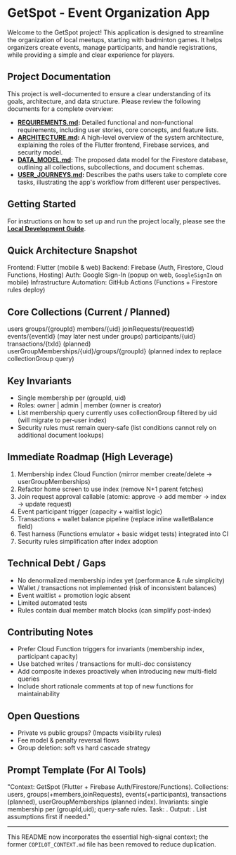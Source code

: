 # GetSpot - Event Organization App

Welcome to the GetSpot project! This application is designed to streamline the organization of local meetups, starting with badminton games. It helps organizers create events, manage participants, and handle registrations, while providing a simple and clear experience for players.

## Project Documentation

This project is well-documented to ensure a clear understanding of its goals, architecture, and data structure. Please review the following documents for a complete overview:

*   **[REQUIREMENTS.md](./docs/REQUIREMENTS.md):** Detailed functional and non-functional requirements, including user stories, core concepts, and feature lists.
*   **[ARCHITECTURE.md](./docs/ARCHITECTURE.md):** A high-level overview of the system architecture, explaining the roles of the Flutter frontend, Firebase services, and security model.
*   **[DATA_MODEL.md](./docs/DATA_MODEL.md):** The proposed data model for the Firestore database, outlining all collections, subcollections, and document schemas.
*   **[USER_JOURNEYS.md](./docs/USER_JOURNEYS.md):** Describes the paths users take to complete core tasks, illustrating the app's workflow from different user perspectives.

## Getting Started

For instructions on how to set up and run the project locally, please see the **[Local Development Guide](./docs/LOCAL_DEVELOPMENT.md)**.

## Quick Architecture Snapshot
Frontend: Flutter (mobile & web)
Backend: Firebase (Auth, Firestore, Cloud Functions, Hosting)
Auth: Google Sign-In (popup on web, `GoogleSignIn` on mobile)
Infrastructure Automation: GitHub Actions (Functions + Firestore rules deploy)

## Core Collections (Current / Planned)
users
groups/{groupId}
	members/{uid}
	joinRequests/{requestId}
events/{eventId}  (may later nest under groups)
	participants/{uid}
transactions/{txId} (planned)
userGroupMemberships/{uid}/groups/{groupId} (planned index to replace collectionGroup query)

## Key Invariants
- Single membership per (groupId, uid)
- Roles: owner | admin | member (owner is creator)
- List membership query currently uses collectionGroup filtered by uid (will migrate to per‑user index)
- Security rules must remain query-safe (list conditions cannot rely on additional document lookups)

## Immediate Roadmap (High Leverage)
1. Membership index Cloud Function (mirror member create/delete -> userGroupMemberships)
2. Refactor home screen to use index (remove N+1 parent fetches)
3. Join request approval callable (atomic: approve -> add member -> index -> update request)
4. Event participant trigger (capacity + waitlist logic)
5. Transactions + wallet balance pipeline (replace inline walletBalance field)
6. Test harness (Functions emulator + basic widget tests) integrated into CI
7. Security rules simplification after index adoption

## Technical Debt / Gaps
- No denormalized membership index yet (performance & rule simplicity)
- Wallet / transactions not implemented (risk of inconsistent balances)
- Event waitlist + promotion logic absent
- Limited automated tests
- Rules contain dual member match blocks (can simplify post-index)

## Contributing Notes
- Prefer Cloud Function triggers for invariants (membership index, participant capacity)
- Use batched writes / transactions for multi-doc consistency
- Add composite indexes proactively when introducing new multi-field queries
- Include short rationale comments at top of new functions for maintainability

## Open Questions
- Private vs public groups? (Impacts visibility rules)
- Fee model & penalty reversal flows
- Group deletion: soft vs hard cascade strategy

## Prompt Template (For AI Tools)
"Context: GetSpot (Flutter + Firebase Auth/Firestore/Functions). Collections: users, groups(+members,joinRequests), events(+participants), transactions (planned), userGroupMemberships (planned index). Invariants: single membership per (groupId,uid); query-safe rules. Task: <YOUR TASK>. Output: <FORMAT>. List assumptions first if needed."

---
This README now incorporates the essential high-signal context; the former `COPILOT_CONTEXT.md` file has been removed to reduce duplication.

